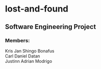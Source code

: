 # lost-and-found
## Software Engineering Project
### Members:
  Kris Jan Shingo Bonafus\
  Carl Daniel Datan\
  Justinn Adrian Modrigo
